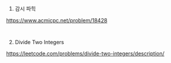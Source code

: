 

1. 감시 파힉

https://www.acmicpc.net/problem/18428



```py



```




2.  Divide Two Integers

https://leetcode.com/problems/divide-two-integers/description/


